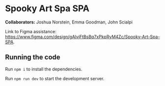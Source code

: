 # Spooky Art Spa SPA

**Collaborators:**
Joshua Norstein, Emma Goodman, John Scialpi

Link to Figma assistance:
https://www.figma.com/design/gAlvjFtBsBq7xPkpRyM4Zc/Spooky-Art-Spa-SPA.

## Running the code

Run `npm i` to install the dependencies.

Run `npm run dev` to start the development server.
